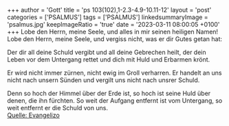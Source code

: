 +++
author = 'Gott'
title = 'ps 103(102),1-2.3-4.9-10.11-12'
layout = 'post'
categories = ['PSALMUS']
tags = ['PSALMUS']
linkedsummaryImage = 'psalmus.jpg'
keepImageRatio = 'true'
date = '2023-03-11 08:00:05 +0100'
+++
Lobe den Herrn, meine Seele,
und alles in mir seinen heiligen Namen!
Lobe den Herrn, meine Seele,
und vergiss nicht, was er dir Gutes getan hat:

Der dir all deine Schuld vergibt
und all deine Gebrechen heilt,
der dein Leben vor dem Untergang rettet
und dich mit Huld und Erbarmen krönt.<!--more-->

Er wird nicht immer zürnen,
nicht ewig im Groll verharren.
Er handelt an uns nicht nach unsern Sünden
und vergilt uns nicht nach unsrer Schuld.

Denn so hoch der Himmel über der Erde ist,
so hoch ist seine Huld über denen, die ihn fürchten.
So weit der Aufgang entfernt ist vom Untergang,
so weit entfernt er die Schuld von uns.<br> [Quelle: Evangelizo](https://evangeliumtagfuertag.org/DE/gospel)